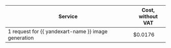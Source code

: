 | Service | Cost, <br>without VAT |
| ----- | ----- |
| 1 request for {{ yandexart-name }} image generation  | $0.0176 |